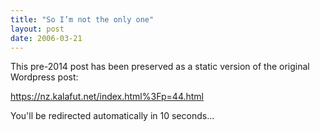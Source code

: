 ```yaml
---
title: "So I’m not the only one"
layout: post
date: 2006-03-21
---
```


This pre-2014 post has been preserved as a static version of the original Wordpress post:

https://nz.kalafut.net/index.html%3Fp=44.html

You'll be redirected automatically in 10 seconds...

<head>
  <meta http-equiv="refresh" content="10;url=https://nz.kalafut.net/index.html%3Fp=44.html">
</head>

